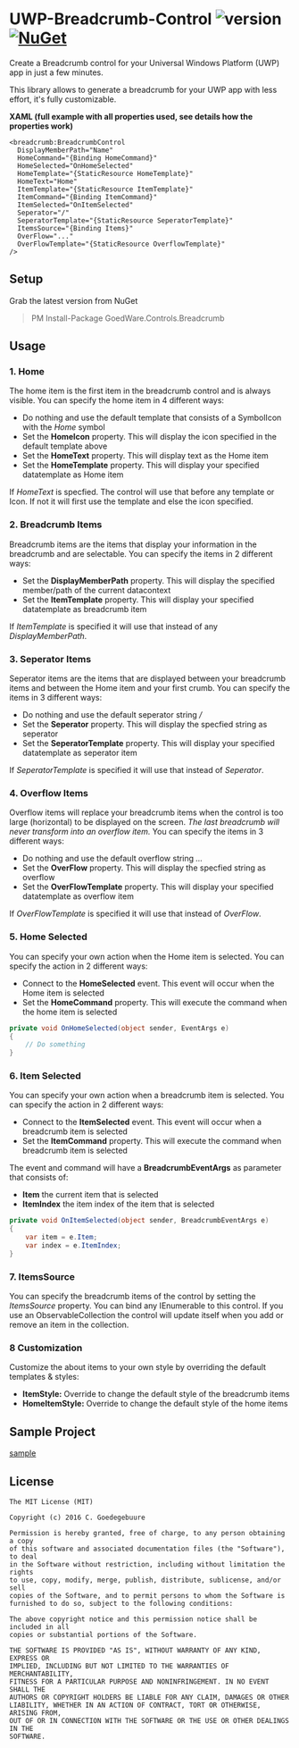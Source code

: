 # UWP-Breadcrumb-Control ![version](http://img.shields.io/badge/original-v1.0.0-brightgreen.svg?style=flat) [![NuGet](https://img.shields.io/nuget/v/GoedWare.Controls.Breadcrumb.svg?label=NuGet)](https://www.nuget.org/packages/GoedWare.Controls.Breadcrumb/)
Create a Breadcrumb control for your Universal Windows Platform (UWP) app in just a few minutes.

This library allows to generate a breadcrumb for your UWP app with less effort, it's fully customizable.

**XAML (full example with all properties used, see details how the properties work)**
```xaml
<breadcrumb:BreadcrumbControl
  DisplayMemberPath="Name"
  HomeCommand="{Binding HomeCommand}"
  HomeSelected="OnHomeSelected"
  HomeTemplate="{StaticResource HomeTemplate}"
  HomeText="Home"
  ItemTemplate="{StaticResource ItemTemplate}"
  ItemCommand="{Binding ItemCommand}"
  ItemSelected="OnItemSelected"
  Seperator="/"
  SeperatorTemplate="{StaticResource SeperatorTemplate}"
  ItemsSource="{Binding Items}"
  OverFlow="..."
  OverFlowTemplate="{StaticResource OverflowTemplate}"
/>
```

## Setup

Grab the latest version from NuGet

> PM Install-Package GoedWare.Controls.Breadcrumb

## Usage
### 1. Home 
The home item is the first item in the breadcrumb control and is always visible. You can specify the home item in 4 different ways:

* Do nothing and use the default template that consists of a SymbolIcon with the *Home* symbol
* Set the **HomeIcon** property. This will display the icon specified in the default template above
* Set the **HomeText** property. This will display text as the Home item
* Set the **HomeTemplate** property. This will display your specified datatemplate as Home item

If *HomeText* is specfied. The control will use that before any template or Icon. If not it will first use the template and else the icon specified.

### 2. Breadcrumb Items 
Breadcrumb items are the items that display your information in the breadcrumb and are selectable. You can specify the items in 2 different ways:

* Set the **DisplayMemberPath** property. This will display the specified member/path of the current datacontext
* Set the **ItemTemplate** property. This will display your specified datatemplate as breadcrumb item

If *ItemTemplate* is specified it will use that instead of any *DisplayMemberPath*.

### 3. Seperator Items 
Seperator items are the items that are displayed between your breadcrumb items and between the Home item and your first crumb. You can specify the items in 3 different ways:

* Do nothing and use the default seperator string */*
* Set the **Seperator** property. This will display the specfied string as seperator
* Set the **SeperatorTemplate** property. This will display your specified datatemplate as seperator item

If *SeperatorTemplate* is specified it will use that instead of *Seperator*.

### 4. Overflow Items 
Overflow items will replace your breadcrumb items when the control is too large (horizontal) to be displayed on the screen. *The last breadcrumb will never transform into an overflow item.* You can specify the items in 3 different ways:

* Do nothing and use the default overflow string *...*
* Set the **OverFlow** property. This will display the specfied string as overflow
* Set the **OverFlowTemplate** property. This will display your specified datatemplate as overflow item

If *OverFlowTemplate* is specified it will use that instead of *OverFlow*.

### 5. Home Selected 
You can specify your own action when the Home item is selected. You can specify the action in 2 different ways:

* Connect to the **HomeSelected** event. This event will occur when the Home item is selected
* Set the **HomeCommand** property. This will execute the command when the home item is selected

```csharp
private void OnHomeSelected(object sender, EventArgs e)
{
    // Do something
}
````

### 6. Item Selected 
You can specify your own action when a breadcrumb item is selected. You can specify the action in 2 different ways:

* Connect to the **ItemSelected** event. This event will occur when a breadcrumb item is selected
* Set the **ItemCommand** property. This will execute the command when breadcrumb item is selected

The event and command will have a **BreadcrumbEventArgs** as parameter that consists of:

* **Item** the current item that is selected
* **ItemIndex** the item index of the item that is selected

```csharp
private void OnItemSelected(object sender, BreadcrumbEventArgs e)
{
    var item = e.Item;
    var index = e.ItemIndex;
}
````

### 7. ItemsSource
You can specify the breadcrumb items of the control by setting the *ItemsSource* property. You can bind any IEnumerable to this control. If you use an ObservableCollection the control will update itself when you add or remove an item in the collection.

### 8 Customization

Customize the about items to your own style by overriding the default templates & styles:

* **ItemStyle:** Override to change the default style of the breadcrumb items
* **HomeItemStyle:** Override to change the default style of the home items

## Sample Project
[sample](https://github.com/goedware/UWP-About-Page/tree/master/GoedWare.Controls.Breadcrumb/GoedWare.Samples.Breadcrumb)

## License

```
The MIT License (MIT)

Copyright (c) 2016 C. Goedegebuure

Permission is hereby granted, free of charge, to any person obtaining a copy
of this software and associated documentation files (the "Software"), to deal
in the Software without restriction, including without limitation the rights
to use, copy, modify, merge, publish, distribute, sublicense, and/or sell
copies of the Software, and to permit persons to whom the Software is
furnished to do so, subject to the following conditions:

The above copyright notice and this permission notice shall be included in all
copies or substantial portions of the Software.

THE SOFTWARE IS PROVIDED "AS IS", WITHOUT WARRANTY OF ANY KIND, EXPRESS OR
IMPLIED, INCLUDING BUT NOT LIMITED TO THE WARRANTIES OF MERCHANTABILITY,
FITNESS FOR A PARTICULAR PURPOSE AND NONINFRINGEMENT. IN NO EVENT SHALL THE
AUTHORS OR COPYRIGHT HOLDERS BE LIABLE FOR ANY CLAIM, DAMAGES OR OTHER
LIABILITY, WHETHER IN AN ACTION OF CONTRACT, TORT OR OTHERWISE, ARISING FROM,
OUT OF OR IN CONNECTION WITH THE SOFTWARE OR THE USE OR OTHER DEALINGS IN THE
SOFTWARE.
```

